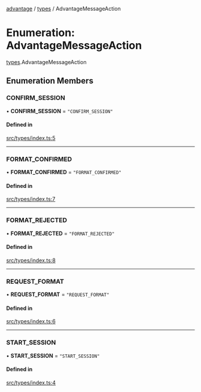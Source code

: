 [advantage](../index.md) / [types](../modules/types.md) / AdvantageMessageAction

# Enumeration: AdvantageMessageAction

[types](../modules/types.md).AdvantageMessageAction

## Enumeration Members

### CONFIRM\_SESSION

• **CONFIRM\_SESSION** = ``"CONFIRM_SESSION"``

#### Defined in

[src/types/index.ts:5](https://github.com/madington/advantage/blob/0de23c3d4016943c5202b426e1e3defca0c31fc7/src/types/index.ts#L5)

___

### FORMAT\_CONFIRMED

• **FORMAT\_CONFIRMED** = ``"FORMAT_CONFIRMED"``

#### Defined in

[src/types/index.ts:7](https://github.com/madington/advantage/blob/0de23c3d4016943c5202b426e1e3defca0c31fc7/src/types/index.ts#L7)

___

### FORMAT\_REJECTED

• **FORMAT\_REJECTED** = ``"FORMAT_REJECTED"``

#### Defined in

[src/types/index.ts:8](https://github.com/madington/advantage/blob/0de23c3d4016943c5202b426e1e3defca0c31fc7/src/types/index.ts#L8)

___

### REQUEST\_FORMAT

• **REQUEST\_FORMAT** = ``"REQUEST_FORMAT"``

#### Defined in

[src/types/index.ts:6](https://github.com/madington/advantage/blob/0de23c3d4016943c5202b426e1e3defca0c31fc7/src/types/index.ts#L6)

___

### START\_SESSION

• **START\_SESSION** = ``"START_SESSION"``

#### Defined in

[src/types/index.ts:4](https://github.com/madington/advantage/blob/0de23c3d4016943c5202b426e1e3defca0c31fc7/src/types/index.ts#L4)
